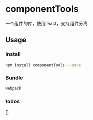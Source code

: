 # componentTools
一个组件的库，使用react，支持组件分离

## Usage

### install

```bash
npm install componentTools --save
```

### Bundle

```
webpack
```

### todos
[]